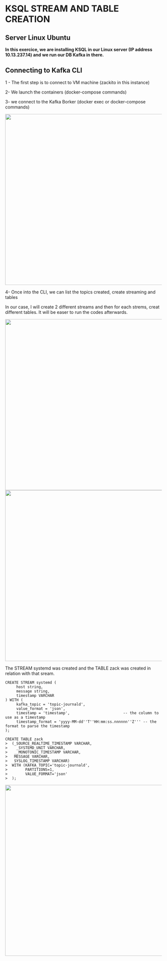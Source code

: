 # KSQL STREAM AND TABLE CREATION
## Server Linux Ubuntu


**In this exercice, we are installing KSQL in our Linux server (IP address 10.13.237.14) and we run our DB Kafka in there.**


## Connecting to Kafka CLI

1 - The first step is to connect to VM machine (zackito in this instance)

2- We launch the containers (docker-compose commands)

3- we connect to the Kafka Borker (docker exec or docker-compose commands)


<img src="https://github.com/CollegeBoreal/INF1086-201-21H-01/blob/main/2.KSQL/300115140/IMAGES/ksql1.PNG" width="550">


4- Once into the CLI, we can list the topics created, create streaming and tables

In our case, I will create 2 different streams and then for each strems, creat different tables. It will be easer to run the codes afterwards.



<img src="https://github.com/CollegeBoreal/INF1086-201-21H-01/blob/main/2.KSQL/300115140/IMAGES/ksql4.PNG" width="550">




<img src="https://github.com/CollegeBoreal/INF1086-201-21H-01/blob/main/2.KSQL/300115140/IMAGES/ksql3.PNG" width="550">


The STREAM systemd was created and the TABLE zack was created in relation with that sream.

```
CREATE STREAM systemd (
     host string,
     message string,
     timestamp VARCHAR
) WITH (
     kafka_topic = 'topic-journald',
     value_format = 'json',
     timestamp = 'timestamp',                        -- the column to use as a timestamp
     timestamp_format = 'yyyy-MM-dd''T''HH:mm:ss.nnnnnn''Z''' -- the format to parse the timestamp
);
```

```
CREATE TABLE zack
>  (_SOURCE_REALTIME_TIMESTAMP VARCHAR,
>    _SYSTEMD_UNIT VARCHAR,
>   __MONOTONIC_TIMESTAMP VARCHAR,
>   MESSAGE VARCHAR,
>   SYSLOG_TIMESTAMP VARCHAR)
>  WITH (KAFKA_TOPIC='topic-journald',
>        PARTITIONS=1,
>        VALUE_FORMAT='json'
>  );
```



<img src="https://github.com/CollegeBoreal/INF1086-201-21H-01/blob/main/2.KSQL/300115140/IMAGES/ksql2.PNG" width="550">



